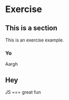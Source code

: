# Exercise

## This is a section
This is an exercise example.

### Yo
Aargh

## Hey
JS === great fun

